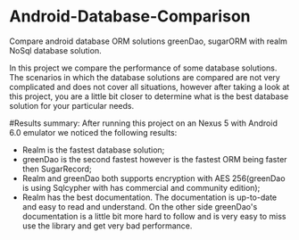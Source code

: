 # Android-Database-Comparison
Compare android database ORM solutions greenDao,  sugarORM with realm NoSql database solution.

In this project we compare the performance of some database solutions. The scenarios in which the database solutions are compared are not very complicated 
and does not cover all situations, however after taking a look at this project, you are a little bit closer to determine what is the best database solution for
your particular needs.

#Results summary:
After running this project on an Nexus 5 with Android 6.0 emulator we noticed the following results:
- Realm is the fastest database solution;
- greenDao is the second fastest however is the fastest ORM being faster then SugarRecord;
- Realm and greenDao both supports encryption with AES 256(greenDao is using Sqlcypher with has commercial and community edition);
- Realm has the best documentation. The documentation is up-to-date and easy to read and understand. On the other side greenDao's documentation
is a little bit more hard to follow and is very easy to miss use the library and get very bad performance.
